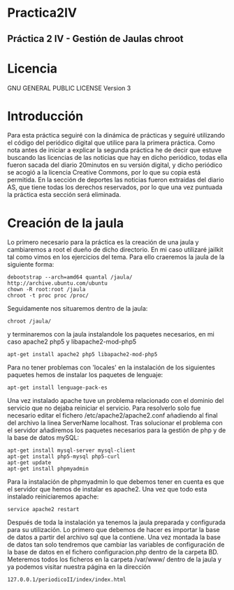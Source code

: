 Practica2IV
===========

## Práctica 2 IV - Gestión de Jaulas chroot

# Licencia

GNU GENERAL PUBLIC LICENSE Version 3

# Introducción

Para esta práctica seguiré con la dinámica de prácticas y seguiré utilizando el código del periódico digital que utilice para la primera práctica.
Como nota antes de iniciar a explicar la segunda práctica he de decir que estuve buscando las licencias de las noticias que hay en dicho periódico, todas ella fueron sacada del diario 20minutos en su versión digital, y dicho periódico se acogió a la licencia Creative Commons, por lo que su copia está permitida.
En la sección de deportes las noticias fueron extraidas del diario AS, que tiene todas los derechos reservados, por lo que una vez puntuada la práctica esta sección será eliminada.

# Creación de la jaula

Lo primero necesario para la práctica es la creación de una jaula y cambiaremos a root el dueño de dicho directorio.
En mi caso utilizaré jailkit tal como vimos en los ejercicios del tema. Para ello craeremos la jaula de la siguiente forma:

    debootstrap --arch=amd64 quantal /jaula/ http://archive.ubuntu.com/ubuntu
    chown -R root:root /jaula
    chroot -t proc proc /proc/
    
Seguidamente nos situaremos dentro de la jaula:

    chroot /jaula/
    
y terminaremos con la jaula instalandole los paquetes necesarios, en mi caso apache2 php5 y libapache2-mod-php5

    apt-get install apache2 php5 libapache2-mod-php5
    
Para no tener problemas con 'locales' en la instalación de los siguientes paquetes hemos de instalar los paquetes de lenguaje:

    apt-get install lenguage-pack-es

Una vez instalado apache tuve un problema relacionado con el dominio del servicio que no dejaba reiniciar el servicio. Para resolverlo solo fue necesario editar el fichero /etc/apache2/apache2.conf añadiendo al final del archivo la linea ServerName localhost.
Tras solucionar el problema con el servidor añadiremos los paquetes necesarios para la gestión de php y de la base de datos mySQL:

    apt-get install mysql-server mysql-client
    apt-get install php5-mysql php5-curl
    apt-get update
    apt-get install phpmyadmin
    
Para la instalación de phpmyadmin lo que debemos tener en cuenta es que el servidor que hemos de instalar es apache2.
Una vez que todo esta instalado reiniciaremos apache:

    service apache2 restart
    
Después de toda la instalación ya tenemos la jaula preparada y configurada para su utilización.
Lo primero que debemos de hacer es importar la base de datos a partir del archivo sql que la contiene. Una vez montada la base de datos tan solo tendremos que cambiar las variables de configuración de la base de datos en el fichero configuracion.php dentro de la carpeta BD.
Meteremos todos los ficheros en la carpeta /var/www/ dentro de la jaula y ya podemos visitar nuestra página en la dirección

    127.0.0.1/periodicoII/index/index.html
    

    

